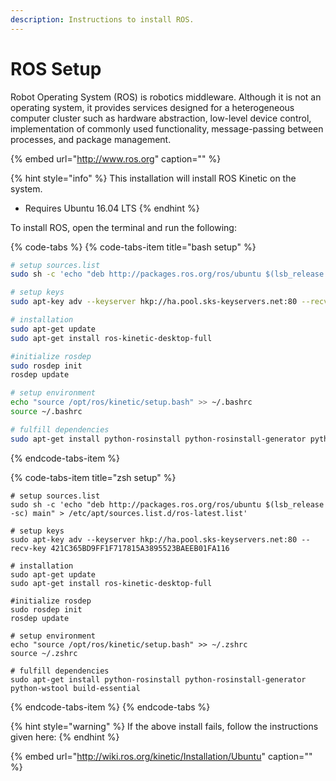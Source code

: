 ```yaml
---
description: Instructions to install ROS.
---
```


# ROS Setup

Robot Operating System \(ROS\) is robotics middleware. Although it is not an operating system, it provides services designed for a heterogeneous computer cluster such as hardware abstraction, low-level device control, implementation of commonly used functionality, message-passing between processes, and package management.

{% embed url="http://www.ros.org" caption="" %}

{% hint style="info" %}
This installation will install ROS Kinetic on the system.

* Requires Ubuntu 16.04 LTS
{% endhint %}

To install ROS, open the terminal and run the following:

{% code-tabs %}
{% code-tabs-item title="bash setup" %}
```bash
# setup sources.list
sudo sh -c 'echo "deb http://packages.ros.org/ros/ubuntu $(lsb_release -sc) main" > /etc/apt/sources.list.d/ros-latest.list'

# setup keys
sudo apt-key adv --keyserver hkp://ha.pool.sks-keyservers.net:80 --recv-key 421C365BD9FF1F717815A3895523BAEEB01FA116

# installation
sudo apt-get update
sudo apt-get install ros-kinetic-desktop-full

#initialize rosdep
sudo rosdep init
rosdep update

# setup environment
echo "source /opt/ros/kinetic/setup.bash" >> ~/.bashrc
source ~/.bashrc

# fulfill dependencies
sudo apt-get install python-rosinstall python-rosinstall-generator python-wstool build-essential
```
{% endcode-tabs-item %}

{% code-tabs-item title="zsh setup" %}
```text
# setup sources.list
sudo sh -c 'echo "deb http://packages.ros.org/ros/ubuntu $(lsb_release -sc) main" > /etc/apt/sources.list.d/ros-latest.list'

# setup keys
sudo apt-key adv --keyserver hkp://ha.pool.sks-keyservers.net:80 --recv-key 421C365BD9FF1F717815A3895523BAEEB01FA116

# installation
sudo apt-get update
sudo apt-get install ros-kinetic-desktop-full

#initialize rosdep
sudo rosdep init
rosdep update

# setup environment
echo "source /opt/ros/kinetic/setup.bash" >> ~/.zshrc
source ~/.zshrc

# fulfill dependencies
sudo apt-get install python-rosinstall python-rosinstall-generator python-wstool build-essential
```
{% endcode-tabs-item %}
{% endcode-tabs %}

{% hint style="warning" %}
If the above install fails, follow the instructions given here:
{% endhint %}

{% embed url="http://wiki.ros.org/kinetic/Installation/Ubuntu​" caption="" %}

